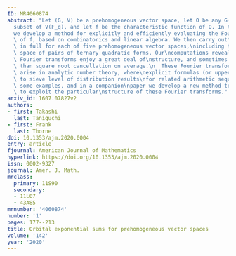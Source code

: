 ```yaml
---
ID: MR4060874
abstract: "Let (G, V) be a prehomogeneous vector space, let O be any G(F_q)-invariant\n\
  subset of V(F_q), and let f be the characteristic function of O. In this paper\n\
  we develop a method for explicitly and efficiently evaluating the Fourier\ntransform\
  \ of f, based on combinatorics and linear algebra. We then carry out\nthese computations\
  \ in full for each of five prehomogeneous vector spaces,\nincluding the 12-dimensional\
  \ space of pairs of ternary quadratic forms. Our\ncomputations reveal that these\
  \ Fourier transforms enjoy a great deal of\nstructure, and sometimes exhibit more\
  \ than square root cancellation on average.\n  These Fourier transforms naturally\
  \ arise in analytic number theory, where\nexplicit formulas (or upper bounds) lead\
  \ to sieve level of distribution results\nfor related arithmetic sequences. We describe\
  \ some examples, and in a companion\npaper we develop a new method to do so, designed\
  \ to exploit the particular\nstructure of these Fourier transforms."
arxiv_id: 1607.07827v2
authors:
- first: Takashi
  last: Taniguchi
- first: Frank
  last: Thorne
doi: 10.1353/ajm.2020.0004
entry: article
fjournal: American Journal of Mathematics
hyperlink: https://doi.org/10.1353/ajm.2020.0004
issn: 0002-9327
journal: Amer. J. Math.
mrclass:
  primary: 11S90
  secondary:
  - 11L07
  - 43A85
mrnumber: '4060874'
number: '1'
pages: 177--213
title: Orbital exponential sums for prehomogeneous vector spaces
volume: '142'
year: '2020'
---
```

